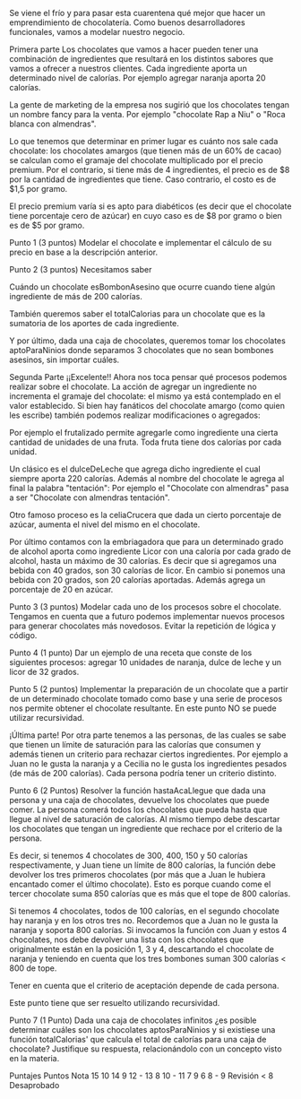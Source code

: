 Se viene el frío y para pasar esta cuarentena qué mejor que hacer un emprendimiento de chocolatería. Como buenos desarrolladores funcionales, vamos a modelar nuestro negocio.

Primera parte
Los chocolates que vamos a hacer pueden tener una combinación de ingredientes que resultará en los distintos sabores que vamos a ofrecer a nuestros clientes. Cada ingrediente aporta un determinado nivel de calorías. Por ejemplo agregar naranja aporta 20 calorías.

La gente de marketing de la empresa nos sugirió que los chocolates tengan un nombre fancy para la venta. Por ejemplo "chocolate Rap a Niu" o "Roca blanca con almendras".

Lo que tenemos que determinar en primer lugar es cuánto nos sale cada chocolate: los chocolates amargos (que tienen más de un 60% de cacao) se calculan como el gramaje del chocolate multiplicado por el precio premium. Por el contrario, si tiene más de 4 ingredientes, el precio es de $8 por la cantidad de ingredientes que tiene. Caso contrario, el costo es de $1,5 por gramo.

El precio premium varía si es apto para diabéticos (es decir que el chocolate tiene porcentaje cero de azúcar) en cuyo caso es de $8 por gramo o bien es de $5 por gramo.

Punto 1 (3 puntos)
Modelar el chocolate e implementar el cálculo de su precio en base a la descripción anterior.

Punto 2 (3 puntos)
Necesitamos saber

Cuándo un chocolate esBombonAsesino que ocurre cuando tiene algún ingrediente de más de 200 calorías.

También queremos saber el totalCalorias para un chocolate que es la sumatoria de los aportes de cada ingrediente.

Y por último, dada una caja de chocolates, queremos tomar los chocolates aptoParaNinios donde separamos 3 chocolates que no sean bombones asesinos, sin importar cuáles.

Segunda Parte
¡¡Excelente!! Ahora nos toca pensar qué procesos podemos realizar sobre el chocolate. La acción de agregar un ingrediente no incrementa el gramaje del chocolate: el mismo ya está contemplado en el valor establecido. Si bien hay fanáticos del chocolate amargo (como quien les escribe) también podemos realizar modificaciones o agregados:

Por ejemplo el frutalizado permite agregarle como ingrediente una cierta cantidad de unidades de una fruta. Toda fruta tiene dos calorías por cada unidad.

Un clásico es el dulceDeLeche que agrega dicho ingrediente el cual siempre aporta 220 calorías. Además al nombre del chocolate le agrega al final la palabra "tentación": Por ejemplo el "Chocolate con almendras" pasa a ser "Chocolate con almendras tentación".

Otro famoso proceso es la celiaCrucera que dada un cierto porcentaje de azúcar, aumenta el nivel del mismo en el chocolate.

Por último contamos con la embriagadora que para un determinado grado de alcohol aporta como ingrediente Licor con una caloría por cada grado de alcohol, hasta un máximo de 30 calorías. Es decir que si agregamos una bebida con 40 grados, son 30 calorías de licor. En cambio si ponemos una bebida con 20 grados, son 20 calorías aportadas. Además agrega un porcentaje de 20 en azúcar.

Punto 3 (3 puntos)
Modelar cada uno de los procesos sobre el chocolate. Tengamos en cuenta que a futuro podemos implementar nuevos procesos para generar chocolates más novedosos. Evitar la repetición de lógica y código.

Punto 4 (1 punto)
Dar un ejemplo de una receta que conste de los siguientes procesos: agregar 10 unidades de naranja, dulce de leche y un licor de 32 grados.

Punto 5 (2 puntos)
Implementar la preparación de un chocolate que a partir de un determinado chocolate tomado como base y una serie de procesos nos permite obtener el chocolate resultante. En este punto NO se puede utilizar recursividad.

¡Última parte!
Por otra parte tenemos a las personas, de las cuales se sabe que tienen un límite de saturación para las calorías que consumen y además tienen un criterio para rechazar ciertos ingredientes. Por ejemplo a Juan no le gusta la naranja y a Cecilia no le gusta los ingredientes pesados (de más de 200 calorías). Cada persona podría tener un criterio distinto.

Punto 6 (2 Puntos)
Resolver la función hastaAcaLlegue que dada una persona y una caja de chocolates, devuelve los chocolates que puede comer. La persona comerá todos los chocolates que pueda hasta que llegue al nivel de saturación de calorías. Al mismo tiempo debe descartar los chocolates que tengan un ingrediente que rechace por el criterio de la persona.

Es decir, si tenemos 4 chocolates de 300, 400, 150 y 50 calorías respectivamente, y Juan tiene un límite de 800 calorías, la función debe devolver los tres primeros chocolates (por más que a Juan le hubiera encantado comer el último chocolate). Esto es porque cuando come el tercer chocolate suma 850 calorías que es más que el tope de 800 calorías.

Si tenemos 4 chocolates, todos de 100 calorías, en el segundo chocolate hay naranja y en los otros tres no. Recordemos que a Juan no le gusta la naranja y soporta 800 calorías. Si invocamos la función con Juan y estos 4 chocolates, nos debe devolver una lista con los chocolates que originalmente están en la posición 1, 3 y 4, descartando el chocolate de naranja y teniendo en cuenta que los tres bombones suman 300 calorías < 800 de tope.

Tener en cuenta que el criterio de aceptación depende de cada persona.

Este punto tiene que ser resuelto utilizando recursividad.

Punto 7 (1 Punto)
Dada una caja de chocolates infinitos ¿es posible determinar cuáles son los chocolates aptosParaNinios y si existiese una función totalCalorias' que calcula el total de calorías para una caja de chocolate? Justifique su respuesta, relacionándolo con un concepto visto en la materia.

Puntajes
Puntos	Nota
15	10
14	9
12 - 13	8
10 - 11	7
9	6
8 - 9	Revisión
< 8	Desaprobado